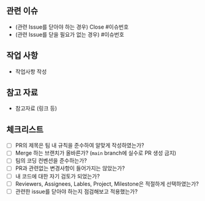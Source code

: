 ## 관련 이슈
- (관련 Issue를 닫아야 하는 경우) Close #이슈번호
- (관련 Issue를 닫을 필요가 없는 경우) #이슈번호

## 작업 사항
- 작업사항 작성

## 참고 자료
- 참고자료 (링크 등)

## 체크리스트
- [ ]  PR의 제목은 팀 내 규칙을 준수하여 알맞게 작성하였는가?
- [ ]  Merge 하는 브랜치가 올바른가? (`main` branch에 실수로 PR 생성 금지)
- [ ]  팀의 코딩 컨벤션을 준수하는가?
- [ ]  PR과 관련없는 변경사항이 들어가지는 않았는가?
- [ ]  내 코드에 대한 자기 검토가 되었는가?
- [ ]  Reviewers, Assignees, Lables, Project, Milestone은 적절하게 선택하였는가?
- [ ]  관련한 issue를 닫아야 하는지 점검해보고 적용했는가?
